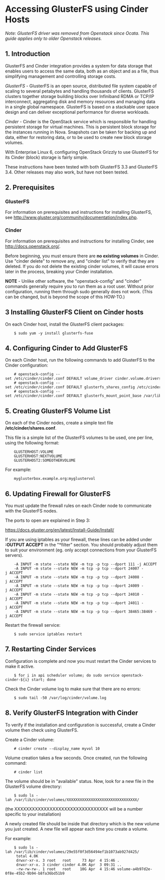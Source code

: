 # Accessing GlusterFS using Cinder Hosts

*Note: GlusterFS driver was removed from Openstack since Ocata. This guide applies only to older Openstack releases.*

## 1. Introduction

GlusterFS and Cinder integration provides a system for data storage that enables users to access the same data, both as an object and as a file, thus simplifying management and controlling storage costs.

*GlusterFS* - GlusterFS is an open source, distributed file system capable of scaling to several petabytes and handling thousands of clients. GlusterFS clusters together storage building blocks over Infiniband RDMA or TCP/IP interconnect, aggregating disk and memory resources and managing data in a single global namespace. GlusterFS is based on a stackable user space design and can deliver exceptional performance for diverse workloads.

*Cinder* - Cinder is the OpenStack service which is responsible for handling persistent storage for virtual machines. This is persistent block storage for the instances running in Nova. Snapshots can be taken for backing up and data, either for restoring data, or to be used to create new block storage volumes.

With Enterprise Linux 6, configuring OpenStack Grizzly to use GlusterFS for its Cinder (block) storage is fairly simple.

These instructions have been tested with both GlusterFS 3.3 and GlusterFS 3.4. Other releases may also work, but have not been tested.

## 2. Prerequisites

### GlusterFS

For information on prerequisites and instructions for installing GlusterFS, see <http://www.gluster.org/community/documentation/index.php>.

### Cinder

For information on prerequisites and instructions for installing Cinder, see <http://docs.openstack.org/>.

Before beginning, you must ensure there are **no existing volumes** in Cinder. Use "cinder delete" to remove any, and "cinder list" to verify that they are deleted. If you do not delete the existing cinder volumes, it will cause errors later in the process, breaking your Cinder installation.

**NOTE** - Unlike other software, the "openstack-config" and "cinder" commands generally require you to run them as a root user. Without prior configuration, running them through sudo generally does not work. (This can be changed, but is beyond the scope of this HOW-TO.)

## 3 Installing GlusterFS Client on Cinder hosts

On each Cinder host, install the GlusterFS client packages:

		$ sudo yum -y install glusterfs-fuse

## 4. Configuring Cinder to Add GlusterFS

On each Cinder host, run the following commands to add GlusterFS to the Cinder configuration:

		# openstack-config --set /etc/cinder/cinder.conf DEFAULT volume_driver cinder.volume.drivers.glusterfs.GlusterfsDriver
		# openstack-config --set /etc/cinder/cinder.conf DEFAULT glusterfs_shares_config /etc/cinder/shares.conf
		# openstack-config --set /etc/cinder/cinder.conf DEFAULT glusterfs_mount_point_base /var/lib/cinder/volumes

## 5. Creating GlusterFS Volume List

On each of the Cinder nodes, create a simple text file **/etc/cinder/shares.conf**.

This file is a simple list of the GlusterFS volumes to be used, one per line, using the following format:

		GLUSTERHOST:VOLUME
		GLUSTERHOST:NEXTVOLUME
		GLUSTERHOST2:SOMEOTHERVOLUME

For example:

		myglusterbox.example.org:myglustervol

## 6. Updating Firewall for GlusterFS

You must update the firewall rules on each Cinder node to communicate with the GlusterFS nodes.

The ports to open are explained in Step 3:

<https://docs.gluster.org/en/latest/Install-Guide/Install/>

If you are using iptables as your firewall, these lines can be added under **:OUTPUT ACCEPT** in the "\*filter" section. You should probably adjust them to suit your environment (eg. only accept connections from your GlusterFS servers).

		-A INPUT -m state --state NEW -m tcp -p tcp --dport 111 -j ACCEPT
		-A INPUT -m state --state NEW -m tcp -p tcp --dport 24007 -j ACCEPT
		-A INPUT -m state --state NEW -m tcp -p tcp --dport 24008 -j ACCEPT
		-A INPUT -m state --state NEW -m tcp -p tcp --dport 24009 -j ACCEPT
		-A INPUT -m state --state NEW -m tcp -p tcp --dport 24010 -j ACCEPT
		-A INPUT -m state --state NEW -m tcp -p tcp --dport 24011 -j ACCEPT
		-A INPUT -m state --state NEW -m tcp -p tcp --dport 38465:38469 -j ACCEPT

Restart the firewall service:

		$ sudo service iptables restart

## 7. Restarting Cinder Services 

Configuration is complete and now you must restart the Cinder services to make it active.

		$ for i in api scheduler volume; do sudo service openstack-cinder-${i} start; done

Check the Cinder volume log to make sure that there are no errors:

		$ sudo tail -50 /var/log/cinder/volume.log

## 8. Verify GlusterFS Integration with Cinder 

To verify if the installation and configuration is successful, create a Cinder volume then check using GlusterFS.

Create a Cinder volume:

		# cinder create --display_name myvol 10

Volume creation takes a few seconds. Once created, run the following command:

		# cinder list

The volume should be in "available" status. Now, look for a new file in the GlusterFS volume directory:

		$ sudo ls -lah /var/lib/cinder/volumes/XXXXXXXXXXXXXXXXXXXXXXXXXXXXXXXX/

(the XXXXXXXXXXXXXXXXXXXXXXXXXXXXXXXX will be a number specific to your installation)

A newly created file should be inside that directory which is the new volume you just created. A new file will appear each time you create a volume.

For example:

		$ sudo ls -lah /var/lib/cinder/volumes/29e55f0f3d56494ef1b1073ab927d425/
		 total 4.0K
		 drwxr-xr-x. 3 root   root     73 Apr  4 15:46 .
		 drwxr-xr-x. 3 cinder cinder 4.0K Apr  3 09:31 ..
		 -rw-rw-rw-. 1 root   root    10G Apr  4 15:46 volume-a4b97d2e-0f8e-45b2-9b94-b8fa36bd51b9
